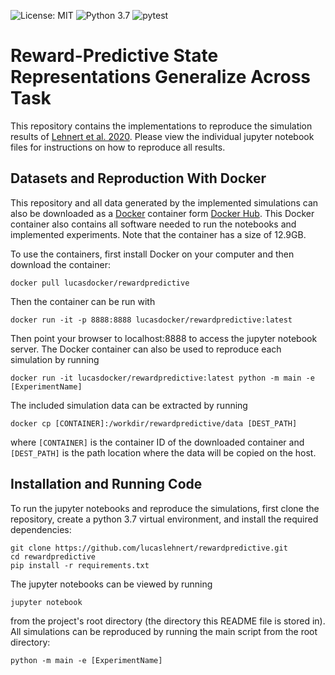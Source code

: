 ![License: MIT](https://img.shields.io/badge/License-MIT-yellow.svg)
![Python 3.7](https://img.shields.io/badge/python-3.7-blue.svg)
![pytest](https://github.com/lucaslehnert/rlutils/workflows/pytest/badge.svg)

# Reward-Predictive State Representations Generalize Across Task

This repository contains the implementations to reproduce the simulation results of [Lehnert et al. 2020][paper].
Please view the individual jupyter notebook files for instructions on how to reproduce all results.

## Datasets and Reproduction With Docker

This repository and all data generated by the implemented simulations can also be downloaded as a [Docker][docker] 
container form [Docker Hub][dockerhub]. This Docker container also contains all software needed to run the notebooks and implemented 
experiments. Note that the container has a size of 12.9GB.

To use the containers, first install Docker on your computer and then download the container:

```angular2
docker pull lucasdocker/rewardpredictive
```

Then the container can be run with

```angular2
docker run -it -p 8888:8888 lucasdocker/rewardpredictive:latest
```

Then point your browser to localhost:8888 to access the jupyter notebook server.
The Docker container can also be used to reproduce each simulation by running

```angular2
docker run -it lucasdocker/rewardpredictive:latest python -m main -e [ExperimentName]
```

The included simulation data can be extracted by running

```angular2
docker cp [CONTAINER]:/workdir/rewardpredictive/data [DEST_PATH]
```

where `[CONTAINER]` is the container ID of the downloaded container and `[DEST_PATH]` is the path location where the 
data will be copied on the host.

## Installation and Running Code

To run the jupyter notebooks and reproduce the simulations, first clone the repository, create a python 3.7 virtual environment, and install the required 
dependencies:

```
git clone https://github.com/lucaslehnert/rewardpredictive.git
cd rewardpredictive
pip install -r requirements.txt
```

The jupyter notebooks can be viewed by running 

```
jupyter notebook
```

from the project's root directory (the directory this README file is stored in).
All simulations can be reproduced by running the main script from the root directory:

```
python -m main -e [ExperimentName]
```

[paper]: https://www.biorxiv.org/content/10.1101/653493v2
[docker]: https://www.docker.com/
[dockerhub]: https://hub.docker.com/r/lucasdocker/rewardpredictive
